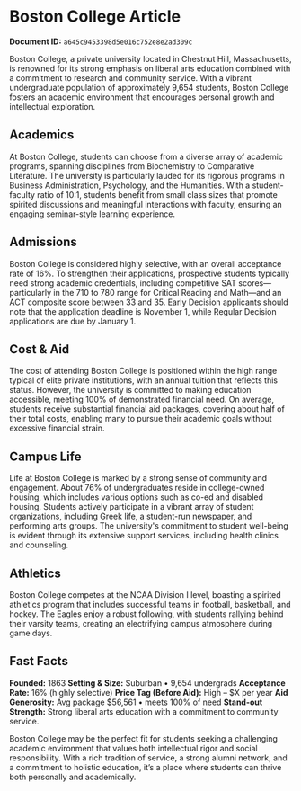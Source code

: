 # Boston College Article

**Document ID:** `a645c9453398d5e016c752e8e2ad309c`

Boston College, a private university located in Chestnut Hill, Massachusetts, is renowned for its strong emphasis on liberal arts education combined with a commitment to research and community service. With a vibrant undergraduate population of approximately 9,654 students, Boston College fosters an academic environment that encourages personal growth and intellectual exploration.

## Academics
At Boston College, students can choose from a diverse array of academic programs, spanning disciplines from Biochemistry to Comparative Literature. The university is particularly lauded for its rigorous programs in Business Administration, Psychology, and the Humanities. With a student-faculty ratio of 10:1, students benefit from small class sizes that promote spirited discussions and meaningful interactions with faculty, ensuring an engaging seminar-style learning experience.

## Admissions
Boston College is considered highly selective, with an overall acceptance rate of 16%. To strengthen their applications, prospective students typically need strong academic credentials, including competitive SAT scores—particularly in the 710 to 780 range for Critical Reading and Math—and an ACT composite score between 33 and 35. Early Decision applicants should note that the application deadline is November 1, while Regular Decision applications are due by January 1.

## Cost & Aid
The cost of attending Boston College is positioned within the high range typical of elite private institutions, with an annual tuition that reflects this status. However, the university is committed to making education accessible, meeting 100% of demonstrated financial need. On average, students receive substantial financial aid packages, covering about half of their total costs, enabling many to pursue their academic goals without excessive financial strain.

## Campus Life
Life at Boston College is marked by a strong sense of community and engagement. About 76% of undergraduates reside in college-owned housing, which includes various options such as co-ed and disabled housing. Students actively participate in a vibrant array of student organizations, including Greek life, a student-run newspaper, and performing arts groups. The university's commitment to student well-being is evident through its extensive support services, including health clinics and counseling.

## Athletics
Boston College competes at the NCAA Division I level, boasting a spirited athletics program that includes successful teams in football, basketball, and hockey. The Eagles enjoy a robust following, with students rallying behind their varsity teams, creating an electrifying campus atmosphere during game days.

## Fast Facts
**Founded:** 1863
**Setting & Size:** Suburban • 9,654 undergrads
**Acceptance Rate:** 16% (highly selective)
**Price Tag (Before Aid):** High – $X per year
**Aid Generosity:** Avg package $56,561 • meets 100% of need
**Stand-out Strength:** Strong liberal arts education with a commitment to community service.

Boston College may be the perfect fit for students seeking a challenging academic environment that values both intellectual rigor and social responsibility. With a rich tradition of service, a strong alumni network, and a commitment to holistic education, it’s a place where students can thrive both personally and academically.

